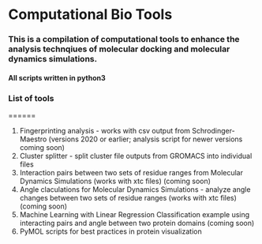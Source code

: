 # Computational Bio Tools

### This is a compilation of computational tools to enhance the analysis technqiues of molecular docking and molecular dynamics simulations. 
#### All scripts written in python3


### List of tools
======

1. Fingerprinting analysis - works with csv output from Schrodinger-Maestro (versions 2020 or earlier; analysis script for newer versions coming soon)
2. Cluster splitter - split cluster file outputs from GROMACS into individual files
3. Interaction pairs between two sets of residue ranges from Molecular Dynamics Simulations (works with xtc files) (coming soon)
4. Angle claculations for Molecular Dynamics Simulations - analyze angle changes between two sets of residue ranges (works with xtc files) (coming soon)
5. Machine Learning with Linear Regression Classification example using interacting pairs and angle between two protein domains (coming soon)
6. PyMOL scripts for best practices in protein visualization 
